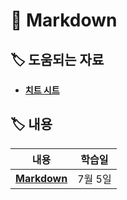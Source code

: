 # 📌 Markdown

## 🏷️ 도움되는 자료

- [**치트 시트**](https://www.markdownguide.org/cheat-sheet/)

## 🏷️ 내용

| 내용                            | 학습일  |
| ------------------------------- | ------- |
| [**Markdown**](./0705_markdown) | 7월 5일 |

